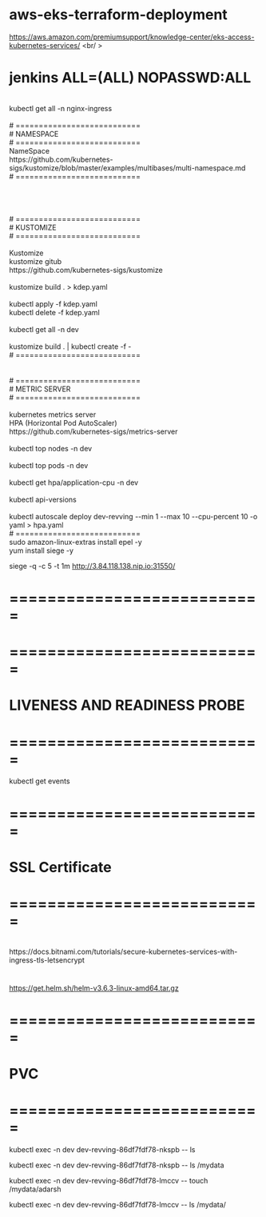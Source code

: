 # aws-eks-terraform-deployment<br />
https://aws.amazon.com/premiumsupport/knowledge-center/eks-access-kubernetes-services/
<br/ >
# jenkins ALL=(ALL)  NOPASSWD:ALL
<br />
kubectl get all -n nginx-ingress<br />
<br />
# ===========================<br />
# NAMESPACE<br />
# ===========================<br />
NameSpace<br />
https://github.com/kubernetes-sigs/kustomize/blob/master/examples/multibases/multi-namespace.md<br />
# ===========================<br />
<br />
<br />
<br />
<br />
# ===========================<br />
# KUSTOMIZE<br />
# ===========================<br />
<br />
Kustomize<br />
kustomize gitub<br />
https://github.com/kubernetes-sigs/kustomize<br />
<br />
kustomize build . > kdep.yaml<br />
<br />
kubectl apply -f kdep.yaml 
<br />
kubectl delete -f kdep.yaml<br />
<br />
kubectl get all -n dev<br />
<br />
kustomize build . | kubectl create -f -<br />
# ===========================
<br />
<br />
<br />
# ===========================<br />
# METRIC SERVER<br />
# ===========================<br />
<br />
kubernetes metrics server<br />
HPA (Horizontal Pod AutoScaler)<br />
https://github.com/kubernetes-sigs/metrics-server<br />
<br />
kubectl top nodes -n dev<br />
<br />
kubectl top pods -n dev<br />
<br />
kubectl get hpa/application-cpu -n dev<br />
<br />
kubectl api-versions<br />
<br />
kubectl autoscale deploy dev-revving --min 1 --max 10 --cpu-percent 10  -o yaml > hpa.yaml<br />
# ===========================<br />
sudo amazon-linux-extras install epel -y<br />
yum install siege -y<br />

siege -q -c 5 -t 1m http://3.84.118.138.nip.io:31550/
# ===========================<br />

# ===========================<br />
# LIVENESS AND READINESS PROBE
# ===========================<br />

kubectl get events

# ===========================<br />
# SSL Certificate
# ===========================<br />
<br />
https://docs.bitnami.com/tutorials/secure-kubernetes-services-with-ingress-tls-letsencrypt


#

https://get.helm.sh/helm-v3.6.3-linux-amd64.tar.gz


# ===========================<br />
# PVC
# ===========================<br />

kubectl exec -n dev dev-revving-86df7fdf78-nkspb -- ls

kubectl exec -n dev dev-revving-86df7fdf78-nkspb -- ls /mydata

kubectl exec -n dev dev-revving-86df7fdf78-lmccv -- touch /mydata/adarsh

kubectl exec -n dev dev-revving-86df7fdf78-lmccv -- ls /mydata/